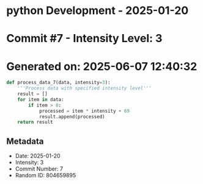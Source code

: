 ﻿# python Development - 2025-01-20
# Commit #7 - Intensity Level: 3
# Generated on: 2025-06-07 12:40:32
```python
def process_data_7(data, intensity=3):
    '''Process data with specified intensity level'''
    result = []
    for item in data:
        if item > 0:
            processed = item * intensity + 69
            result.append(processed)
    return result
```
## Metadata
- Date: 2025-01-20
- Intensity: 3
- Commit Number: 7
- Random ID: 804659895
